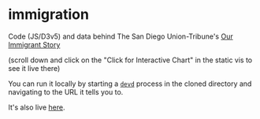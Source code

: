 # immigration

Code (JS/D3v5) and data behind The San Diego Union-Tribune's [Our Immigrant Story](https://s3-us-west-1.amazonaws.com/ut-webassets/html/our-immigrant-story/immigrants.html) 

(scroll down and click on the "Click for Interactive Chart" in the static vis to see it live there)

You can run it locally by starting a [`devd`]() process in the cloned directory and navigating to the URL it tells you to.

It's also live [here](https://hrbrmstr.github.io/immigration/index.html).